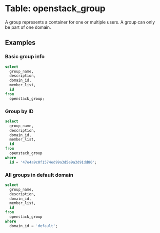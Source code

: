 # Table: openstack_group

A group represents a container for one or multiple users. A group can only be part of one domain.

## Examples

### Basic group info

```sql
select
  group_name,
  description,
  domain_id,
  member_list,
  id
from
  openstack_group;
```

### Group by ID

```sql
select
  group_name,
  description,
  domain_id,
  member_list,
  id
from
  openstack_group
where
  id = '47e4a9c0f1574ed99a3d5e9a3d91dd80';
```

### All groups in default domain

```sql
select
  group_name,
  description,
  domain_id,
  member_list,
  id
from
  openstack_group
where
  domain_id = 'default';
```
